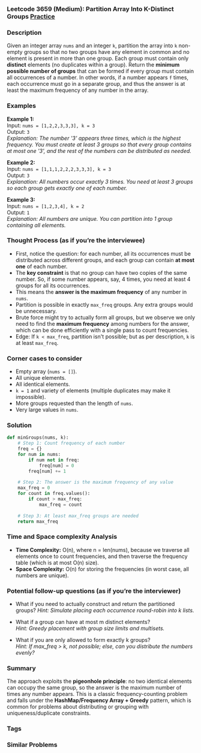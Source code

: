 ### Leetcode 3659 (Medium): Partition Array Into K-Distinct Groups [Practice](https://leetcode.com/problems/partition-array-into-k-distinct-groups)

### Description  
Given an integer array `nums` and an integer `k`, partition the array into `k` non-empty groups so that no two groups have any element in common and no element is present in more than one group. Each group must contain only **distinct** elements (no duplicates within a group). Return the **minimum possible number of groups** that can be formed if every group must contain all occurrences of a number. In other words, if a number appears `f` times, each occurrence must go in a separate group, and thus the answer is at least the maximum frequency of any number in the array.

### Examples  

**Example 1:**  
Input: `nums = [1,2,2,3,3,3], k = 3`  
Output: `3`  
*Explanation: The number '3' appears three times, which is the highest frequency. You must create at least 3 groups so that every group contains at most one '3', and the rest of the numbers can be distributed as needed.*

**Example 2:**  
Input: `nums = [1,1,1,2,2,2,3,3,3], k = 3`  
Output: `3`  
*Explanation: All numbers occur exactly 3 times. You need at least 3 groups so each group gets exactly one of each number.*

**Example 3:**  
Input: `nums = [1,2,3,4], k = 2`  
Output: `1`  
*Explanation: All numbers are unique. You can partition into 1 group containing all elements.*

### Thought Process (as if you’re the interviewee)  
- First, notice the question: for each number, all its occurrences must be distributed across different groups, and each group can contain **at most one** of each number.
- The **key constraint** is that no group can have two copies of the same number. So, if some number appears, say, 4 times, you need at least 4 groups for all its occurrences.
- This means the **answer is the maximum frequency** of any number in `nums`.  
- Partition is possible in exactly `max_freq` groups. Any extra groups would be unnecessary.
- Brute force might try to actually form all groups, but we observe we only need to find the **maximum frequency** among numbers for the answer, which can be done efficiently with a single pass to count frequencies.
- Edge: If `k < max_freq`, partition isn't possible; but as per description, `k` is at least `max_freq`.

### Corner cases to consider  
- Empty array (`nums = []`).  
- All unique elements.  
- All identical elements.  
- `k = 1` and variety of elements (multiple duplicates may make it impossible).  
- More groups requested than the length of `nums`.  
- Very large values in `nums`.

### Solution

```python
def minGroups(nums, k):
    # Step 1: Count frequency of each number
    freq = {}
    for num in nums:
        if num not in freq:
            freq[num] = 0
        freq[num] += 1
    
    # Step 2: The answer is the maximum frequency of any value
    max_freq = 0
    for count in freq.values():
        if count > max_freq:
            max_freq = count
    
    # Step 3: At least max_freq groups are needed
    return max_freq
```

### Time and Space complexity Analysis  

- **Time Complexity:** O(n), where n = len(nums), because we traverse all elements once to count frequencies, and then traverse the frequency table (which is at most O(n) size).
- **Space Complexity:** O(n) for storing the frequencies (in worst case, all numbers are unique).

### Potential follow-up questions (as if you’re the interviewer)  

- What if you need to actually construct and return the partitioned groups?
  *Hint: Simulate placing each occurrence round-robin into k lists.*

- What if a group can have at most m distinct elements?  
  *Hint: Greedy placement with group size limits and multisets.*

- What if you are only allowed to form exactly k groups?  
  *Hint: If max_freq > k, not possible; else, can you distribute the numbers evenly?*

### Summary
The approach exploits the **pigeonhole principle**: no two identical elements can occupy the same group, so the answer is the maximum number of times any number appears. This is a classic frequency-counting problem and falls under the **HashMap/Frequency Array + Greedy** pattern, which is common for problems about distributing or grouping with uniqueness/duplicate constraints.

### Tags


### Similar Problems
